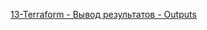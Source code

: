 [13-Terraform - Вывод результатов - Outputs
](https://www.youtube.com/watch?v=3UP-agywzIY&list=PLg5SS_4L6LYujWDTYb-Zbofdl44Jxb2l8&index=15)